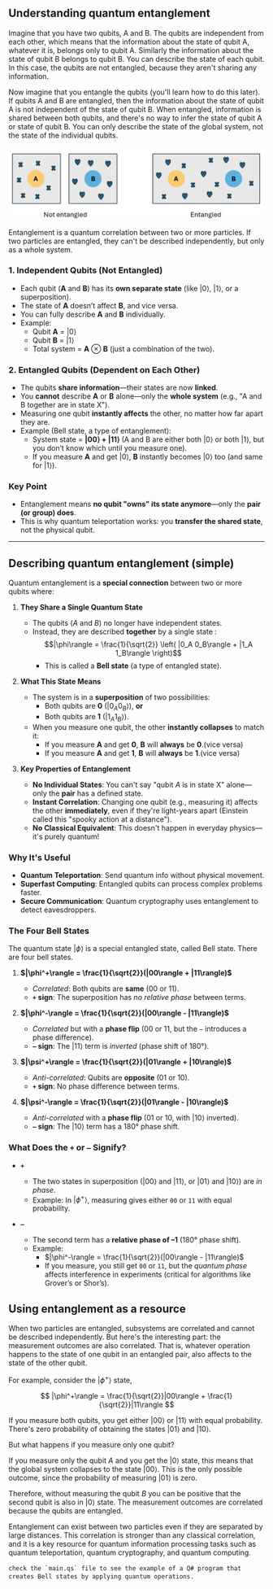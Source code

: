 ## Understanding quantum entanglement

Imagine that you have two qubits, A and B. The qubits are independent from each other, which means that the information about the state of qubit A, whatever it is, belongs only to qubit A. Similarly the information about the state of qubit B belongs to qubit B. You can describe the state of each qubit. In this case, the qubits are not entangled, because they aren't sharing any information.

Now imagine that you entangle the qubits (you'll learn how to do this later). If qubits A and B are entangled, then the information about the state of qubit A
is not independent of the state of qubit B. When entangled, information is shared between both qubits, and there's no way to infer the state of qubit A or state of qubit B. You can only describe the state of the global system, not the state of the individual qubits.

![alt text](image.png)

Entanglement is a quantum correlation between two or more particles. If two particles are entangled, they can't be described independently, but only as a whole system.

### **1. Independent Qubits (Not Entangled)**

- Each qubit (**A** and **B**) has its **own separate state** (like |0⟩, |1⟩, or a superposition).
- The state of **A** doesn’t affect **B**, and vice versa.
- You can fully describe **A** and **B** individually.
- Example:
  - Qubit **A** = |0⟩
  - Qubit **B** = |1⟩
  - Total system = **A** ⊗ **B** (just a combination of the two).

### **2. Entangled Qubits (Dependent on Each Other)**

- The qubits **share information**—their states are now **linked**.
- You **cannot** describe **A** or **B** alone—only the **whole system** (e.g., "A and B together are in state X").
- Measuring one qubit **instantly affects** the other, no matter how far apart they are.
- Example (Bell state, a type of entanglement):
  - System state = **|00⟩ + |11⟩** (A and B are either both |0⟩ or both |1⟩, but you don’t know which until you measure one).
  - If you measure **A** and get |0⟩, **B** instantly becomes |0⟩ too (and same for |1⟩).

### **Key Point**

- Entanglement means **no qubit "owns" its state anymore**—only the **pair (or group) does**.
- This is why quantum teleportation works: you **transfer the shared state**, not the physical qubit.

---

## Describing quantum entanglement (simple)

Quantum entanglement is a **special connection** between two or more qubits where:

1. **They Share a Single Quantum State**

   - The qubits ($A$ and $B$) no longer have independent states.
   - Instead, they are described **together** by a single state :
     $$|\phi\rangle = \frac{1}{\sqrt{2}} \left( |0_A 0_B\rangle + |1_A 1_B\rangle \right)$$
     - This is called a **Bell state** (a type of entangled state).

2. **What This State Means**

   - The system is in a **superposition** of two possibilities:
     - Both qubits are **0** ($|0_A 0_B\rangle$), **or**
     - Both qubits are **1** ($|1_A 1_B\rangle$).
   - When you measure one qubit, the other **instantly collapses** to match it:
     - If you measure **A** and get **0**, **B** will **always** be **0**.(vice versa)
     - If you measure **A** and get **1**, **B** will **always** be **1**.(vice versa)

3. **Key Properties of Entanglement**
   - **No Individual States**: You can't say "qubit $A$ is in state X" alone—only the **pair** has a defined state.
   - **Instant Correlation**: Changing one qubit (e.g., measuring it) affects the other **immediately**, even if they're light-years apart (Einstein called this "spooky action at a distance").
   - **No Classical Equivalent**: This doesn't happen in everyday physics—it's purely quantum!

### **Why It's Useful**

- **Quantum Teleportation**: Send quantum info without physical movement.
- **Superfast Computing**: Entangled qubits can process complex problems faster.
- **Secure Communication**: Quantum cryptography uses entanglement to detect eavesdroppers.

### **The Four Bell States**

The quantum state $|\phi\rangle$ is a special entangled state, called Bell state. There are four bell states.

1. **$|\phi^+\rangle = \frac{1}{\sqrt{2}}(|00\rangle + |11\rangle)$**

   - _Correlated_: Both qubits are **same** (00 or 11).
   - **`+` sign**: The superposition has _no relative phase_ between terms.

2. **$|\phi^-\rangle = \frac{1}{\sqrt{2}}(|00\rangle - |11\rangle)$**

   - _Correlated_ but with a **phase flip** (00 or 11, but the `–` introduces a phase difference).
   - **`–` sign**: The $|11\rangle$ term is _inverted_ (phase shift of 180°).

3. **$|\psi^+\rangle = \frac{1}{\sqrt{2}}(|01\rangle + |10\rangle)$**

   - _Anti-correlated_: Qubits are **opposite** (01 or 10).
   - **`+` sign**: No phase difference between terms.

4. **$|\psi^-\rangle = \frac{1}{\sqrt{2}}(|01\rangle - |10\rangle)$**
   - _Anti-correlated_ with a **phase flip** (01 or 10, with $|10\rangle$ inverted).
   - **`–` sign**: The $|10\rangle$ term has a 180° phase shift.

### **What Does the `+` or `–` Signify?**

- **`+`**

  - The two states in superposition ($|00\rangle$ and $|11\rangle$, or $|01\rangle$ and $|10\rangle$) are _in phase_.
  - Example: In $|\phi^+\rangle$, measuring gives either `00` or `11` with equal probability.

- **`–`**
  - The second term has a **relative phase of –1** (180° phase shift).
  - Example:
    - $|\phi^-\rangle = \frac{1}{\sqrt{2}}(|00\rangle - |11\rangle)$
    - If you measure, you still get `00` or `11`, but the _quantum phase_ affects interference in experiments (critical for algorithms like Grover’s or Shor’s).

## Using entanglement as a resource

When two particles are entangled, subsystems are correlated and cannot be described independently. But here's the interesting part: the measurement outcomes are also correlated. That is, whatever operation happens to the state of one qubit in an entangled pair, also affects to the state of the other qubit.

For example, consider the $|\phi^+\rangle$ state,

$$
|\phi^+\rangle = \frac{1}{\sqrt{2}}|00\rangle + \frac{1}{\sqrt{2}}|11\rangle
$$

If you measure both qubits, you get either $|00\rangle$ or $|11\rangle$ with equal probability. There's zero probability of obtaining the states $|01\rangle$ and $|10\rangle$.

But what happens if you measure only one qubit?

If you measure only the qubit $A$ and you get the $|0\rangle$ state, this means that the global system collapses to the state $|00\rangle$. This is the only possible outcome, since the probability of measuring $|01\rangle$ is zero.

Therefore, without measuring the qubit $B$ you can be positive that the second qubit is also in $|0\rangle$ state. The measurement outcomes are correlated because the qubits are entangled.

Entanglement can exist between two particles even if they are separated by large distances. This correlation is stronger than any classical correlation, and it is a key resource for quantum information processing tasks such as quantum teleportation, quantum cryptography, and quantum computing.

```
check the `main.qs` file to see the example of a Q# program that creates Bell states by applying quantum operations.
```

